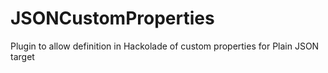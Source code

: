 # JSONCustomProperties
Plugin to allow definition in Hackolade of custom properties for Plain JSON target
